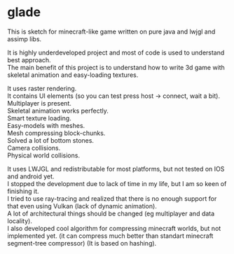 # glade


This is sketch for minecraft-like game written on pure java and lwjgl and assimp libs.  

It is highly underdeveloped project and most of code is used to understand best approach.  
The main benefit of this project is to understand how to write 3d game with skeletal animation and easy-loading textures.  

It uses raster rendering.  
It contains UI elements (so you can test press host -> connect, wait a bit).  
Multiplayer is present.  
Skeletal animation works perfectly.  
Smart texture loading.  
Easy-models with meshes.  
Mesh compressing block-chunks.  
Solved a lot of bottom stones.  
Camera collisions.  
Physical world collisions.  

It uses LWJGL and redistributable for most platforms, but not tested on IOS and android yet.  
I stopped the development due to lack of time in my life, but I am so keen of finishing it.  
I tried to use ray-tracing and realized that there is no enough support for that even using Vulkan (lack of dynamic animation).  
A lot of architectural things should be changed (eg multiplayer and data locality).  
I also developed cool algorithm for compressing minecraft worlds, but not implemented yet. (it can compress much better than standart minecraft segment-tree compressor) (It is based on hashing).  

